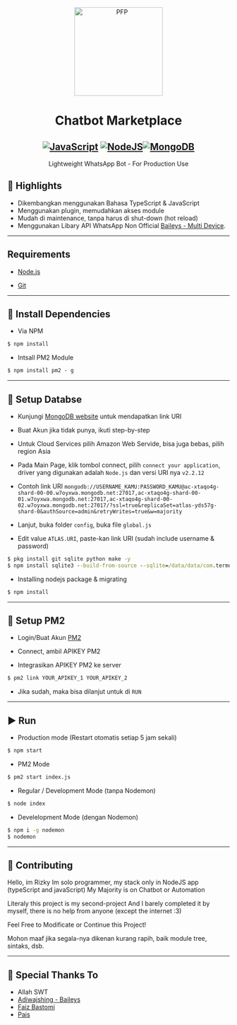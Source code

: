 <div align="center">
<img src="https://telegra.ph/file/064adbf9eb6bd1760c3c7.png" width="200" height="200" border="0" alt="PFP">

# Chatbot Marketplace

<p align="center">
  
</p>

## [![JavaScript](https://img.shields.io/badge/JavaScript-d6cc0f?style=for-the-badge&logo=javascript&logoColor=white)](https://www.javascript.com) [![NodeJS](https://img.shields.io/badge/Node.js-43853D?style=for-the-badge&logo=node.js&logoColor=white)](https://nodejs.org/)[![MongoDB](https://img.shields.io/badge/MongoDB-43853D?style=for-the-badge&logo=mongodb&logoColor=white)](https://mongodb.com)

Lightweight WhatsApp Bot - For Production Use

</div>

## 📑 Highlights

-   Dikembangkan menggunakan Bahasa TypeScript & JavaScript
-   Menggunakan plugin, memudahkan akses module
-   Mudah di maintenance, tanpa harus di shut-down (hot reload)
-   Menggunakan Libary API WhatsApp Non Official [Baileys - Multi Device](https://github.com/adiwajshing/Baileys/).

---

## Requirements

- [Node.js](https://nodejs.org/en/)

- [Git](https://git-scm.com/downloads)

---

## 📌 Install Dependencies

-   Via NPM

```cmd
$ npm install
```

-   Intsall PM2 Module

```cmd
$ npm install pm2 - g
```

---

## 📕 Setup Databse

-   Kunjungi [MongoDB website](https://www.mongodb.com/) untuk mendapatkan link URI

-   Buat Akun jika tidak punya, ikuti step-by-step

-   Untuk Cloud Services pilih Amazon Web Servide, bisa juga bebas, pilih region Asia

-   Pada Main Page, klik tombol connect, pilih `connect your application`, driver yang digunakan adalah `Node.js` dan versi URI nya `v2.2.12`

-   Contoh link URI `mongodb://USERNAME_KAMU:PASSWORD_KAMU@ac-xtaqo4g-shard-00-00.w7oyxwa.mongodb.net:27017,ac-xtaqo4g-shard-00-01.w7oyxwa.mongodb.net:27017,ac-xtaqo4g-shard-00-02.w7oyxwa.mongodb.net:27017/?ssl=true&replicaSet=atlas-yds57g-shard-0&authSource=admin&retryWrites=true&w=majority`

-   Lanjut, buka folder `config`, buka file `global.js`

-   Edit value `ATLAS.URI`, paste-kan link URI (sudah include username & password)

```cmd
$ pkg install git sqlite python make -y
$ npm install sqlite3 --build-from-source --sqlite=/data/data/com.termux/files/usr/bin/sqlite3
```

-   Installing nodejs package & migrating

```cmd
$ npm install
```

---

## 📗 Setup PM2

-   Login/Buat Akun [PM2](pm2.io)

-   Connect, ambil APIKEY PM2

-   Integrasikan APIKEY PM2 ke server 

```cmd
$ pm2 link YOUR_APIKEY_1 YOUR_APIKEY_2
```

-   Jika sudah, maka bisa dilanjut untuk di `RUN`

---

## ▶️ Run

-   Production mode (Restart otomatis setiap 5 jam sekali)

```cmd
$ npm start
```

-   PM2 Mode

```cmd
$ pm2 start index.js
```

-   Regular / Development Mode (tanpa Nodemon)

```cmd
$ node index
```

-   Develelopment Mode (dengan Nodemon)

```cmd
$ npm i -g nodemon
$ nodemon
```

---

## 💪 Contributing

Hello, im Rizky
Im solo programmer, my stack only in NodeJS app (typeScript and javaScript)
My Majority is on Chatbot or Automation

Literaly this project is my second-project
And I barely completed it by myself, there is no help from anyone (except the internet :3)

Feel Free to Modificate or Continue this Project!

Mohon maaf jika segala-nya dikenan kurang rapih, baik module tree, sintaks, dsb.

---

## 🙏 Special Thanks To

-   Allah SWT
-   [Adiwajshing - Baileys](https://github.com/adiwajshing/Baileys)
-   [Faiz Bastomi](https://github.com/FaizBastomi/)
-   [Pais](https://github.com/Paiiss)
